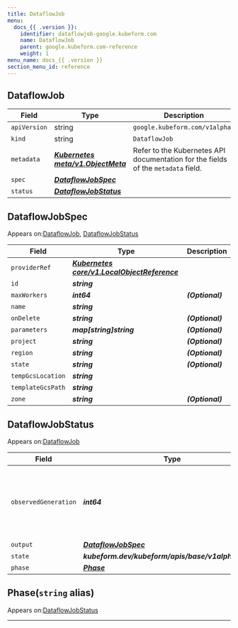 ```yaml
---
title: DataflowJob
menu:
  docs_{{ .version }}:
    identifier: dataflowjob-google.kubeform.com
    name: DataflowJob
    parent: google.kubeform.com-reference
    weight: 1
menu_name: docs_{{ .version }}
section_menu_id: reference
---
```


## DataflowJob
| Field | Type | Description |
| ------ | ----- | ----------- |
| `apiVersion` | string | `google.kubeform.com/v1alpha1` |
|    `kind` | string | `DataflowJob` |
| `metadata` | ***[Kubernetes meta/v1.ObjectMeta](https://kubernetes.io/docs/reference/generated/kubernetes-api/v1.13/#objectmeta-v1-meta)***|Refer to the Kubernetes API documentation for the fields of the `metadata` field.|
| `spec` | ***[DataflowJobSpec](#dataflowjobspec)***||
| `status` | ***[DataflowJobStatus](#dataflowjobstatus)***||
## DataflowJobSpec

Appears on:[DataflowJob](#dataflowjob), [DataflowJobStatus](#dataflowjobstatus)

| Field | Type | Description |
| ------ | ----- | ----------- |
| `providerRef` | ***[Kubernetes core/v1.LocalObjectReference](https://kubernetes.io/docs/reference/generated/kubernetes-api/v1.13/#localobjectreference-v1-core)***||
| `id` | ***string***||
| `maxWorkers` | ***int64***| ***(Optional)*** |
| `name` | ***string***||
| `onDelete` | ***string***| ***(Optional)*** |
| `parameters` | ***map[string]string***| ***(Optional)*** |
| `project` | ***string***| ***(Optional)*** |
| `region` | ***string***| ***(Optional)*** |
| `state` | ***string***| ***(Optional)*** |
| `tempGcsLocation` | ***string***||
| `templateGcsPath` | ***string***||
| `zone` | ***string***| ***(Optional)*** |
## DataflowJobStatus

Appears on:[DataflowJob](#dataflowjob)

| Field | Type | Description |
| ------ | ----- | ----------- |
| `observedGeneration` | ***int64***| ***(Optional)*** Resource generation, which is updated on mutation by the API Server.|
| `output` | ***[DataflowJobSpec](#dataflowjobspec)***| ***(Optional)*** |
| `state` | ***kubeform.dev/kubeform/apis/base/v1alpha1.State***| ***(Optional)*** |
| `phase` | ***[Phase](#phase)***| ***(Optional)*** |
## Phase(`string` alias)

Appears on:[DataflowJobStatus](#dataflowjobstatus)

---
